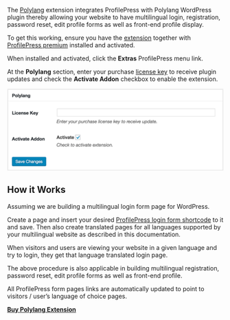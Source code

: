 The [Polylang](http://profilepress.net/downloads/polylang) extension integrates ProfilePress with Polylang WordPress plugin thereby allowing your website to have multilingual login, registration, password reset, edit profile forms as well as front-end profile display.

To get this working, ensure you have the [extension](http://profilepress.net/downloads/polylang/) together with [ProfilePress premium](http://profilepress.net/pricing/) installed and activated.

When installed and activated, click the **Extras** ProfilePress menu link.


At the **Polylang** section, enter your purchase [license key](http://profilepress.net/downloads/polylang/) to receive plugin updates and check the **Activate Addon** checkbox to enable the extension.


![Activate WordPress & BuddyPress Extended Profile Sync](img/polylang-addon.png)


## How it Works

Assuming we are building a multilingual login form page for WordPress.

Create a page and insert your desired [ProfilePress login form shortcode](../build/login-form.md) to it and save. Then also create translated pages for all languages supported by your multilingual website as described in this documentation.

When visitors and users are viewing your website in a given language and try to login, they get that language translated login page.

The above procedure is also applicable in building multilingual registration, password reset, edit profile forms as well as front-end profile.

All ProfilePress form pages links are automatically updated to point to visitors / user’s language of choice pages.

<a href="http://profilepress.net/downloads/polylang/?ref=polylang_doc">
 <div class="buy-now-green">
      <strong>Buy Polylang Extension</strong>
 </div>
</a>

